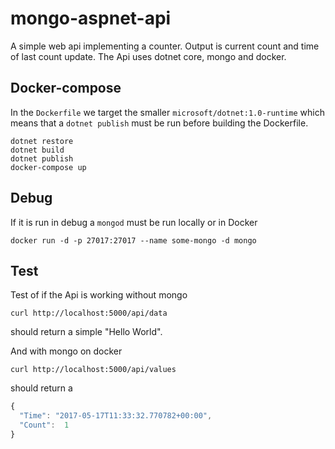 # mongo-aspnet-api

A simple web api implementing a counter. Output is current count and time of last count update. The Api uses dotnet core, mongo and docker.

## Docker-compose
In the `Dockerfile` we target the smaller  `microsoft/dotnet:1.0-runtime` which means that a `dotnet publish` must be run before building the Dockerfile.

```
dotnet restore
dotnet build
dotnet publish
docker-compose up
```
## Debug
If it is run in debug a `mongod` must be run locally or in Docker 
```
docker run -d -p 27017:27017 --name some-mongo -d mongo
```

## Test
Test of if the Api is working without mongo
```
curl http://localhost:5000/api/data
```
should return a simple "Hello World". 

And with mongo on docker 
```
curl http://localhost:5000/api/values
```
should return a 
```javascript
{
  "Time": "2017-05-17T11:33:32.770782+00:00",
  "Count":  1
}
```
